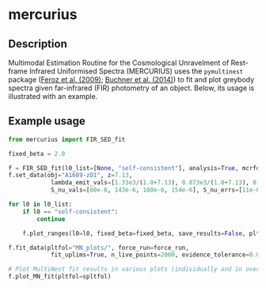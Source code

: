 # mercurius

## Description

Multimodal Estimation Routine for the Cosmological Unravelment of Rest-frame Infrared Uniformised Spectra (MERCURIUS) uses the `pymultinest` package ([Feroz et al. (2009)](https://ui.adsabs.harvard.edu/abs/2009MNRAS.398.1601F/abstract); [Buchner et al. (2014)](https://ui.adsabs.harvard.edu/abs/2014A%26A...564A.125B/abstract)) to fit and plot greybody spectra given far-infrared (FIR) photometry of an object. Below, its usage is illustrated with an example.

## Example usage

```python
from mercurius import FIR_SED_fit

fixed_beta = 2.0

f = FIR_SED_fit(l0_list=[None, "self-consistent"], analysis=True, mcrfol="MN_results/", fixed_beta=fixed_beta)
f.set_data(obj="A1689-zD1", z=7.13,
            lambda_emit_vals=[1.33e3/(1.0+7.13), 0.873e3/(1.0+7.13), 0.728e3/(1.0+7.13), 0.427e3/(1.0+7.13)],
            S_nu_vals=[60e-6, 143e-6, 180e-6, 154e-6], S_nu_errs=[11e-6, 15e-6, 39e-6, 37e-6], cont_uplims=[False, False, False, False], reference="Knudsen et al. (2017);\nInoue et al. (2020); Bakx et al. (2021)")

for l0 in l0_list:
    if l0 == "self-consistent":
        continue

    f.plot_ranges(l0=l0, fixed_beta=fixed_beta, save_results=False, pltfol="MN_plots/")

f.fit_data(pltfol="MN_plots/", force_run=force_run,
            fit_uplims=True, n_live_points=2000, evidence_tolerance=0.01, mnverbose=False)

# Plot MultiNest fit results in various plots (individually and in overview figures)
f.plot_MN_fit(pltfol=spltfol)
```
